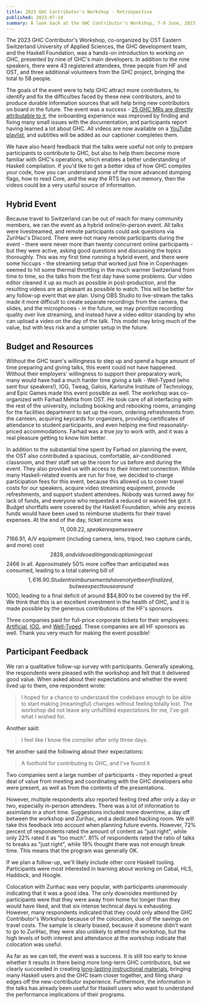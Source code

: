 ```yaml
---
title: 2023 GHC Contributor's Workshop - Retrospective
published: 2023-07-14
summary: A look back at the GHC Contributor's Workshop, 7-9 June, 2023, colocated with ZuriHac
---
```


The 2023 GHC Contributor's Workshop, co-organized by OST Eastern Switzerland University of Applied Sciences, the GHC development team, and the Haskell Foundation, was a hands-on introduction to working on GHC, presented by nine of GHC's main developers. In addition to the nine speakers, there were 43 registered attendees, three people from HF and OST, and three additional volunteers from the GHC project, bringing the total to 58 people.

The goals of the event were to help GHC attract more contributors, to identify and fix the difficulties faced by these new contributors, and to produce durable information sources that will help bring new contributors on board in the future. The event was a success - [25 GHC MRs are directly attributable to it](https://gitlab.haskell.org/ghc/ghc/-/merge_requests?scope=all&state=all&label_name[]=GHC%20Contributors%27%20Workshop), the onboarding experience was improved by finding and fixing many small issues with the documentation, and participants report having learned a lot about GHC. All videos are now available on a [YouTube playlist](https://www.youtube.com/playlist?list=PLQpeDZt0_xQfTQPvjsT1ub-qVPXJ6fVy0), and subtitles will be added as our captioner completes them.

We have also heard feedback that the talks were useful not only to prepare participants to contribute to GHC, but also to help them become more familiar with GHC's operations, which enables a better understanding of Haskell compilation. If you'd like to get a better idea of how GHC compiles your code, how you can understand some of the more advanced dumping flags, how to read Core, and the way the RTS lays out memory, then the videos could be a very useful source of information.

## Hybrid Event

Because travel to Switzerland can be out of reach for many community members, we ran the event as a hybrid online/in-person event. All talks were livestreamed, and remote participants could ask questions via ZuriHac's Discord. There were not many remote participants during the event - there were never more than twenty concurrent online participants - but they were active, asking good questions and discussing the topics thoroughly. This was my first time running a hybrid event, and there were some hiccups - the streaming setup that worked just fine in Copenhagen seemed to hit some thermal throttling in the much warmer Switzerland from time to time, so the talks from the first day have some problems. Our video editor cleaned it up as much as possible in post-production, and the resulting videos are as pleasant as possible to watch. This will be better for any follow-up event that we plan. Using OBS Studio to live-stream the talks made it more difficult to create separate recordings from the camera, the slides, and the microphones - in the future, we may prioritize recording quality over live streaming, and instead have a video editor standing by who can upload a video on the day of the talk. This model may bring much of the value, but with less risk and a simpler setup in the future.

## Budget and Resources

Without the GHC team's willingness to step up and spend a huge amount of time preparing and giving talks, this event could not have happened. Without their employers' willingness to support their preparatory work, many would have had a much harder time giving a talk - Well-Typed (who sent four speakers!), IOG, Tweag, Galois, Karlsruhe Institute of Technology, and Epic Games made this event possible as well. The workshop was co-organized with Farhad Mehta from OST. He took care of all interfacing with the rest of the university, including booking and rebooking rooms, arranging for the facilities department to set up the room, ordering refreshments from the canteen, acquiring keycards for organizers, providing certificates of attendance to student participants, and even helping me find reasonably-priced accommodations. Farhad was a true joy to work with, and it was a real pleasure getting to know him better.

In addition to the substantial time spent by Farhad on planning the event, the OST also contributed a spacious, comfortable, air-conditioned classroom, and their staff set up the room for us before and during the event. They also provided us with access to their Internet connection. While many Haskell-related events are run for free, we decided to charge participation fees for this event, because this allowed us to cover travel costs for our speakers, acquire video streaming equipment, provide refreshments, and support student attendees. Nobody was turned away for lack of funds, and everyone who requested a reduced or waived fee got it. Budget shortfalls were covered by the Haskell Foundation, while any excess funds would have been used to reimburse students for their travel expenses. At the end of the day, ticket income was $$11,009.22, speaker expenses were $$7166.91, A/V equipment (including camera, lens, tripod, two capture cards, and more) cost $$2828, and video editing and captioning cost $$2466 in all. Approximately 50% more coffee than anticipated was consumed, leading to a total catering bill of $$1,616.90. Student reimbursements have not yet been finalized, but we expect to use around $$1000, leading to a final deficit of around $$4,800 to be covered by the HF. We think that this is an excellent investment in the health of GHC, and it is made possible by the generous contributions of the HF's sponsors.

Three companies paid for full-price corporate tickets for their employees: [Artificial](https://artificial.io/), [IOG](https://iohk.io/), and [Well-Typed](https://well-typed.com/). These companies are all HF sponsors as well. Thank you very much for making the event possible!

## Participant Feedback

We ran a qualitative follow-up survey with participants. Generally speaking, the respondents were pleased with the workshop and felt that it delivered good value. When asked about their expectations and whether the event lived up to them, one respondent wrote:

> I hoped for a chance to understand the codebase enough to be able to start making (meaningful) changes without feeling totally lost. The workshop did not leave any unfulfilled expectations for me, I've got what I wished for.

Another said:

> I feel like I know the compiler after only three days.

Yet another said the following about their expectations:

> A foothold for contributing to GHC, and I've found it

Two companies sent a large number of participants - they reported a great deal of value from meeting and coordinating with the GHC developers who were present, as well as from the contents of the presentations.

However, multiple respondents also reported feeling tired after only a day or two, especially in-person attendees. There was a lot of information to assimilate in a short time. Suggestions included more downtime, a day off between the workshop and Zurihac, and a dedicated hacking room. We will take this feedback into account when planning future events. However, 72% percent of respondents rated the amount of content as "just right", while only 22% rated it as "too much". 81% of respondents rated the ratio of talks to breaks as "just right", while 19% thought there was not enough break time. This means that the program was generally OK.

If we plan a follow-up, we'll likely include other core Haskell tooling. Participants were most interested in learning about working on Cabal, HLS, Haddock, and Hoogle.

Colocation with Zurihac was very popular, with participants unanimously indicating that it was a good idea. The only downsides mentioned by participants were that they were away from home for longer than they would have liked, and that six intense technical days is exhausting. However, many respondents indicated that they could only attend the GHC Contributor's Workshop because of the colocation, due of the savings on travel costs. The sample is clearly biased, because if someone didn't want to go to ZuriHac, they were also unlikely to attend the workshop, but the high levels of both interest and attendance at the workshop indicate that colocation was useful.

As far as we can tell, the event was a success. It is still too early to know whether it results in there being more long-term GHC contributors, but we clearly succeeded in creating [long-lasting instructional materials](https://www.youtube.com/playlist?list=PLQpeDZt0_xQfTQPvjsT1ub-qVPXJ6fVy0), bringing many Haskell users and the GHC team closer together, and filing sharp edges off the new-contributor experience. Furthermore, the information in the talks has already been useful for Haskell users who want to understand the performance implications of their programs.
